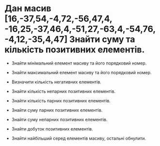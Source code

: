 #    Дан масив [16,-37,54,-4,72,-56,47,4, -16,25,-37,46,4,-51,27,-63,4,-54,76,-4,12,-35,4,47] Знайти суму та кількість позитивних елементів.

-    Знайти мінімальний елемент масиву та його порядковий номер.

-    Знайти максимальний елемент масиву та його порядковий номер.

-    Визначити кількість негативних елементів.

-    Знайти кількість непарних позитивних елементів.

-    Знайти кількість парних позитивних елементів.

-    Знайти суму парних позитивних елементів.

-    Знайти суму непарних позитивних елементів.

-    Знайти добуток позитивних елементів.

-    Знайти найбільший серед елементів масиву, остальні обнулити.